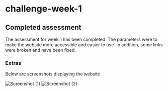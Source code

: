 # challenge-week-1

## Completed assessment 

The assessment for week 1 has been completed. The parameters were to make the website more accessible and easier to use. In addition, some links were broken and have been fixed.

### Extras

Below are screenshots displaying the website

![Screenshot (1)](https://github.com/MohnishBhujun/challenge-week-1/assets/149837818/67d083bc-4445-4714-8140-1b1eb2cae856)
![Screenshot (2)](https://github.com/MohnishBhujun/challenge-week-1/assets/149837818/ce9287c2-8ffc-4d01-b123-bddf9c5087b9)
